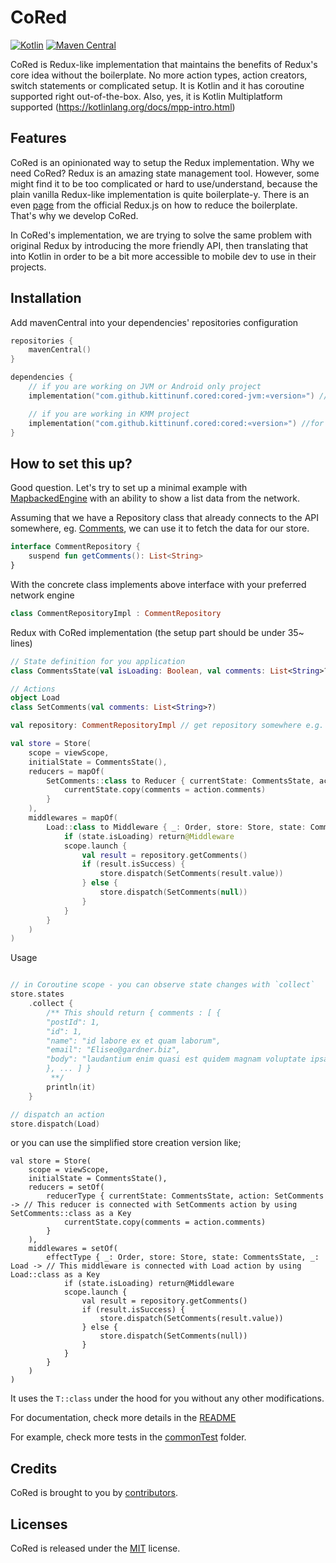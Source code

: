 # CoRed

[![Kotlin](https://img.shields.io/badge/kotlin-1.6.10-blue.svg)](http://kotlinlang.org)
[![Maven Central](https://img.shields.io/maven-central/v/com.github.kittinunf.cored/cored?label=Maven%20Central)](https://search.maven.org/artifact/com.github.kittinunf.cored/cored)

CoRed is Redux-like implementation that maintains the benefits of Redux's core idea without the
boilerplate. No more action types, action creators, switch statements or complicated setup. It is
Kotlin and it has coroutine supported right out-of-the-box. Also, yes, it is Kotlin Multiplatform
supported (https://kotlinlang.org/docs/mpp-intro.html)

## Features

CoRed is an opinionated way to setup the Redux implementation. Why we need CoRed? Redux is an
amazing state management tool. However, some might find it to be too complicated or hard to
use/understand, because the plain vanilla Redux-like implementation is quite boilerplate-y. There is
an even
[page](https://redux.js.org/recipes/reducing-boilerplate/) from the official Redux.js on how to
reduce the boilerplate. That's why we develop CoRed.

In CoRed's implementation, we are trying to solve the same problem with original Redux by
introducing the more friendly API, then translating that into Kotlin in order to be a bit more
accessible to mobile dev to use in their projects.

## Installation

Add mavenCentral into your dependencies' repositories configuration

```kotlin
repositories {
    mavenCentral()
}

dependencies {
    // if you are working on JVM or Android only project
    implementation("com.github.kittinunf.cored:cored-jvm:«version»") //for JVM support

    // if you are working in KMM project
    implementation("com.github.kittinunf.cored:cored:«version»") //for Kotlin Multiplatform support
}
```

## How to set this up?

Good question. Let's try to set up a minimal example
with [MapbackedEngine](./cored/src/commonMain/kotlin/com/github/kittinunf/cored/MapbackedEngine.kt) with
an ability to show a list data from the network.

Assuming that we have a Repository class that already connects to the API somewhere,
eg. [Comments](http://jsonplaceholder.typicode.com/comments), we can use it to fetch the data for
our store.

```kotlin
interface CommentRepository {
    suspend fun getComments(): List<String>
}
```

With the concrete class implements above interface with your preferred network engine

```kotlin
class CommentRepositoryImpl : CommentRepository 
```

Redux with CoRed implementation (the setup part should be under 35~ lines)

```kotlin
// State definition for you application
class CommentsState(val isLoading: Boolean, val comments: List<String>? = null)

// Actions
object Load
class SetComments(val comments: List<String>?)

val repository: CommentRepositoryImpl // get repository somewhere e.g. manually create, DI, or 3rd party library

val store = Store(
    scope = viewScope,
    initialState = CommentsState(),
    reducers = mapOf(
        SetComments::class to Reducer { currentState: CommentsState, action: SetComments -> // This reducer is connected with SetComments action by using SetComments::class as a Key
            currentState.copy(comments = action.comments)
        }
    ),
    middlewares = mapOf(
        Load::class to Middleware { _: Order, store: Store, state: CommentsState, _: Load -> // This middleware is connected with Load action by using Load::class as a Key
            if (state.isLoading) return@Middleware
            scope.launch {
                val result = repository.getComments()
                if (result.isSuccess) {
                    store.dispatch(SetComments(result.value))
                } else {
                    store.dispatch(SetComments(null))
                }
            }
        }
    )
)

```

Usage

```kotlin

// in Coroutine scope - you can observe state changes with `collect`
store.states
    .collect {
        /** This should return { comments : [ {
        "postId": 1,
        "id": 1,
        "name": "id labore ex et quam laborum",
        "email": "Eliseo@gardner.biz",
        "body": "laudantium enim quasi est quidem magnam voluptate ipsam eos\ntempora quo necessitatibus\ndolor quam autem quasi\nreiciendis et nam sapiente accusantium"
        }, ... ] }
         **/
        println(it)
    }

// dispatch an action 
store.dispatch(Load)
```

or you can use the simplified store creation version like;

```
val store = Store(
    scope = viewScope,
    initialState = CommentsState(),
    reducers = setOf(
        reducerType { currentState: CommentsState, action: SetComments -> // This reducer is connected with SetComments action by using SetComments::class as a Key
            currentState.copy(comments = action.comments)
        }
    ),
    middlewares = setOf(
        effectType { _: Order, store: Store, state: CommentsState, _: Load -> // This middleware is connected with Load action by using Load::class as a Key
            if (state.isLoading) return@Middleware
            scope.launch {
                val result = repository.getComments()
                if (result.isSuccess) {
                    store.dispatch(SetComments(result.value))
                } else {
                    store.dispatch(SetComments(null))
                }
            }
        }
    )
)
```

It uses the `T::class` under the hood for you without any other modifications.

For documentation, check more details in the [README](./cored/README.md)

For example, check more tests in the
[commonTest](./cored/src/commonTest/kotlin/com/github/kittinunf/cored/StoreAdapterTest.kt) folder.

## Credits

CoRed is brought to you by [contributors](https://github.com/kittinunf/CoRed/graphs/contributors).

## Licenses

CoRed is released under the [MIT](https://opensource.org/licenses/MIT) license.
